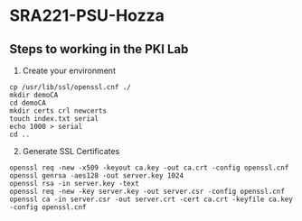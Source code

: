 # SRA221-PSU-Hozza

## Steps to working in the PKI Lab

1. Create your environment
```
cp /usr/lib/ssl/openssl.cnf ./
mkdir demoCA
cd demoCA
mkdir certs crl newcerts
touch index.txt serial
echo 1000 > serial
cd ..
```

2. Generate SSL Certificates
```
openssl req -new -x509 -keyout ca.key -out ca.crt -config openssl.cnf
openssl genrsa -aes128 -out server.key 1024
openssl rsa -in server.key -text
openssl req -new -key server.key -out server.csr -config openssl.cnf
openssl ca -in server.csr -out server.crt -cert ca.crt -keyfile ca.key -config openssl.cnf
```
